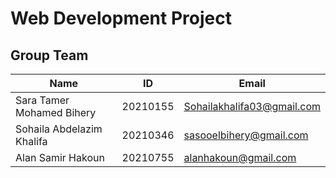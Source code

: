# Web Development Project
 
## Group Team
| Name | ID | Email |
|------|----|-------|
| Sara Tamer Mohamed Bihery | 20210155 | Sohailakhalifa03@gmail.com |
| Sohaila Abdelazim Khalifa | 20210346 | sasooelbihery@gmail.com |
| Alan Samir Hakoun  | 20210755 | alanhakoun@gmail.com |

